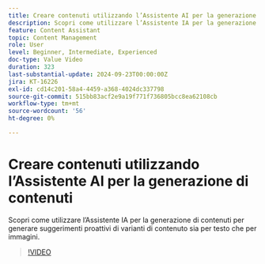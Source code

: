 ```yaml
---
title: Creare contenuti utilizzando l’Assistente AI per la generazione di contenuti
description: Scopri come utilizzare l’Assistente IA per la generazione di contenuti per generare suggerimenti proattivi di varianti di contenuto sia per testo che per immagini.
feature: Content Assistant
topic: Content Management
role: User
level: Beginner, Intermediate, Experienced
doc-type: Value Video
duration: 323
last-substantial-update: 2024-09-23T00:00:00Z
jira: KT-16226
exl-id: cd14c201-58a4-4459-a368-4024dc337798
source-git-commit: 515bb83acf2e9a19f771f736805bcc8ea62108cb
workflow-type: tm+mt
source-wordcount: '56'
ht-degree: 0%

---
```


# Creare contenuti utilizzando l’Assistente AI per la generazione di contenuti

Scopri come utilizzare l’Assistente IA per la generazione di contenuti per generare suggerimenti proattivi di varianti di contenuto sia per testo che per immagini.

>[!VIDEO](https://video.tv.adobe.com/v/3434635/?learn=on)
